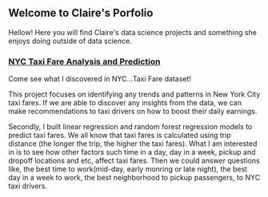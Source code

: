 ## Welcome to Claire's Porfolio

Hellow! Here you will find Claire's data science projects and something she enjoys doing outside of data science.

### [NYC Taxi Fare Analysis and Prediction](https://yzclaire.github.io/nyc_taxi_fare_analysis_and_prediction/)

Come see what I discovered in NYC...Taxi Fare dataset!

This project focuses on identifying any trends and patterns in New York City taxi fares. If we are able to discover any insights from the data, we can make recommendations to taxi drivers on how to boost their daily earnings.

Secondly, I built linear regression and random forest regression models to predict taxi fares. We all know that taxi fares is calculated using trip distance (the longer the trip, the higher the taxi fares). What I am interested in is to see how other factors such time in a day, day in a week, pickup and dropoff locations and etc, affect taxi fares. Then we could answer questions like, the best time to work(mid-day, early monring or late night), the best day in a week to work, the best neighborhood to pickup passengers, to NYC taxi drivers. 



